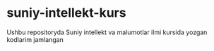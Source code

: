 # suniy-intellekt-kurs
Ushbu repositoryda Suniy intellekt va malumotlar ilmi kursida yozgan kodlarim jamlangan
